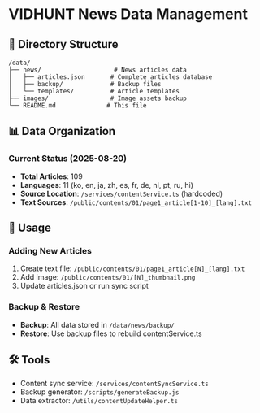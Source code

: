 # VIDHUNT News Data Management

## 📁 Directory Structure

```
/data/
├── news/                    # News articles data
│   ├── articles.json       # Complete articles database
│   ├── backup/             # Backup files
│   └── templates/          # Article templates
├── images/                 # Image assets backup
└── README.md              # This file
```

## 📊 Data Organization

### Current Status (2025-08-20)
- **Total Articles**: 109
- **Languages**: 11 (ko, en, ja, zh, es, fr, de, nl, pt, ru, hi)
- **Source Location**: `/services/contentService.ts` (hardcoded)
- **Text Sources**: `/public/contents/01/page1_article[1-10]_[lang].txt`

## 🔄 Usage

### Adding New Articles
1. Create text file: `/public/contents/01/page1_article[N]_[lang].txt`
2. Add image: `/public/contents/01/[N]_thumbnail.png`
3. Update articles.json or run sync script

### Backup & Restore
- **Backup**: All data stored in `/data/news/backup/`
- **Restore**: Use backup files to rebuild contentService.ts

## 🛠 Tools
- Content sync service: `/services/contentSyncService.ts`
- Backup generator: `/scripts/generateBackup.js`
- Data extractor: `/utils/contentUpdateHelper.ts`